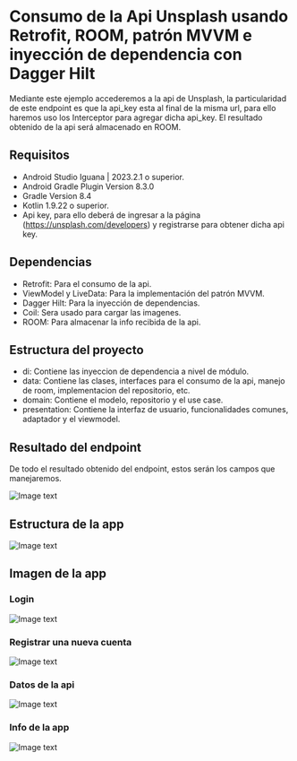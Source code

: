 # Consumo de la Api Unsplash usando Retrofit, ROOM, patrón MVVM e inyección de dependencia con Dagger Hilt
Mediante este ejemplo accederemos a la api de Unsplash, la particularidad de este endpoint es que la api_key esta al final de la misma url, para ello haremos uso los Interceptor para agregar dicha api_key. El resultado obtenido de la api será almacenado en ROOM.

## Requisitos

- Android Studio Iguana | 2023.2.1 o superior.
- Android Gradle Plugin Version 8.3.0
- Gradle Version 8.4
- Kotlin 1.9.22 o superior.
- Api key, para ello deberá de ingresar a la página (https://unsplash.com/developers) y registrarse para obtener dicha api key.

## Dependencias

- Retrofit: Para el consumo de la api.
- ViewModel y LiveData: Para la implementación del patrón MVVM.
- Dagger Hilt: Para la inyección de dependencias.
- Coil: Sera usado para cargar las imagenes.
- ROOM: Para almacenar la info recibida de la api.

## Estructura del proyecto

- di: Contiene las  inyeccion de dependencia a nivel de módulo.
- data: Contiene las clases, interfaces para el consumo de la api, manejo de room, implementacion del repositorio, etc.
- domain: Contiene el modelo, repositorio y el use case.
- presentation: Contiene la interfaz de usuario, funcionalidades comunes, adaptador y el viewmodel.

## Resultado del endpoint
De todo el resultado obtenido del endpoint, estos serán los campos que manejaremos.

![Image text](https://github.com/programadorescs/ApiRestUnsplash/blob/master/app/src/main/assets/respuesta_json.png)

## Estructura de la app
![Image text](https://github.com/programadorescs/ApiRestUnsplash/blob/master/app/src/main/assets/estructura_app.png)

## Imagen de la app

### Login
![Image text](https://github.com/programadorescs/ApiRestUnsplash/blob/master/app/src/main/assets/api_login.png)

### Registrar una nueva cuenta
![Image text](https://github.com/programadorescs/ApiRestUnsplash/blob/master/app/src/main/assets/api_cuenta.png)

### Datos de la api
![Image text](https://github.com/programadorescs/ApiRestUnsplash/blob/master/app/src/main/assets/pantalla_01.png)

### Info de la app
![Image text](https://github.com/programadorescs/ApiRestUnsplash/blob/master/app/src/main/assets/api_info.png)